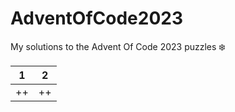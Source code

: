 # AdventOfCode2023

My solutions to the Advent Of Code 2023 puzzles ❄️

| 1 | 2 |
| :---: | :---: |
| ++ | ++ |
